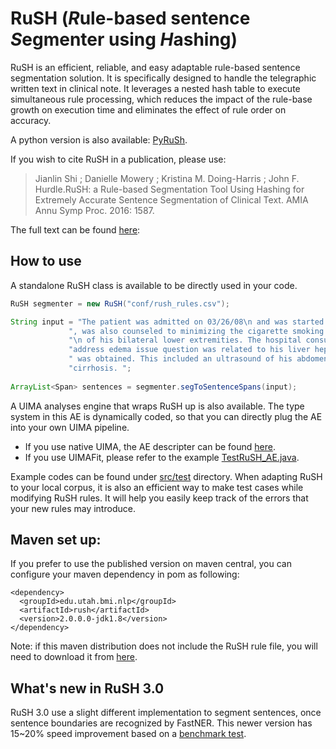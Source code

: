 # RuSH (*R*ule-based sentence *S*egmenter using *H*ashing)

RuSH is an efficient, reliable, and easy adaptable rule-based sentence segmentation
solution. It is specifically designed to handle the telegraphic written text in clinical note. It leverages a nested
hash table to execute simultaneous rule processing, which reduces the impact of the rule-base growth
on execution time and eliminates the effect of rule order on accuracy. 

A python version is also available: [PyRuSh](https://github.com/jianlins/PyRuSH).

If you wish to cite RuSH in a publication, please use:

>Jianlin Shi ; Danielle Mowery ; Kristina M. Doing-Harris ; John F. Hurdle.RuSH: a Rule-based Segmentation Tool Using Hashing for Extremely Accurate Sentence Segmentation of Clinical Text. AMIA Annu Symp Proc. 2016: 1587. 

The full text can be found [here](https://knowledge.amia.org/amia-63300-1.3360278/t005-1.3362920/f005-1.3362921/2495498-1.3363244/2495498-1.3363247?timeStamp=1479743941616):




## How to use

A standalone RuSH class is available to be directly used in your code. 

```java
RuSH segmenter = new RuSH("conf/rush_rules.csv");

String input = "The patient was admitted on 03/26/08\n and was started on IV antibiotics elevation" +
             ", was also counseled to minimizing the cigarette smoking. The patient had edema\n\n" +
             "\n of his bilateral lower extremities. The hospital consult was also obtained to " +
             "address edema issue question was related to his liver hepatitis C. Hospital consult" +
             " was obtained. This included an ultrasound of his abdomen, which showed just mild " +
             "cirrhosis. ";
                
ArrayList<Span> sentences = segmenter.segToSentenceSpans(input);
```

A UIMA analyses engine that wraps RuSH up is also
available. The type system in this AE is dynamically coded, so that you can directly plug the AE into your own UIMA pipeline.
- If you use native UIMA, the AE descripter can be found [here](https://github.com/jianlins/RuSH/blob/master/desc/RuSH_aeDescriptor.xml).
- If you use UIMAFit, please refer to the example [TestRuSH_AE.java](https://github.com/jianlins/RuSH/blob/master/src/test/java/edu/utah/bmi/RuSH/TestRuSH_AE.java).

Example codes can be found under [src/test](https://github.com/jianlins/RuSH/tree/master/src/test/java/edu/utah/bmi) directory. When adapting RuSH to your local corpus, it is also an efficient way to make 
test cases while modifying RuSH rules. It will help you easily keep track of the errors that your new rules may introduce.


## Maven set up:

If you prefer to use the published version on maven central, you can configure your maven dependency in pom as following:
```
<dependency>
  <groupId>edu.utah.bmi.nlp</groupId>
  <artifactId>rush</artifactId>
  <version>2.0.0.0-jdk1.8</version>
</dependency>
```
Note: if this maven distribution does not include the RuSH rule file, you will need to download it from [here](https://github.com/jianlins/RuSH/blob/master/conf/rush_rules.csv). 


## What's new in RuSH 3.0
RuSH 3.0 use a slight different implementation to segment sentences, once sentence boundaries are recognized by FastNER. This newer version has 15~20% speed improvement based on a [benchmark test](src/test/java/edu/utah/bmi/nlp/RuSH/BenchMarkRuSHs.java).